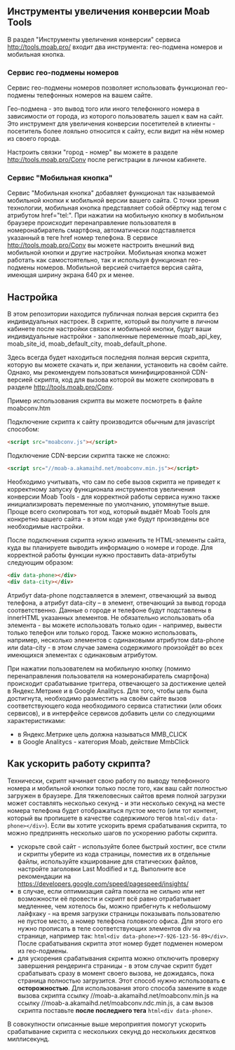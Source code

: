 ## Инструменты увеличения конверсии Moab Tools ##

В раздел "Инструменты увеличения конверсии" сервиса http://tools.moab.pro/ входит два инструмента: гео-подмена номеров и мобильная кнопка.

### Сервис гео-подмены номеров

Сервис гео-подмены номеров позволяет использовать функционал гео-подмены телефонных номеров на вашем сайте.

Гео-подмена - это вывод того или иного телефонного номера в зависимости от города, из которого пользователь зашел к вам на сайт. Это инструмент для увеличения конверсии посетителей в клиенты - посетитель более лояльно относится к сайту, если видит на нём номер из своего города.

Настроить связки "город - номер" вы можете в разделе http://tools.moab.pro/Conv после регистрации в личном кабинете.

### Сервис "Мобильная кнопка"

Сервис "Мобильная кнопка" добавляет функционал так называемой мобильной кнопки к мобильной версии вашего сайта. С точки зрения технологии, мобильная кнопка представляет собой обёртку над тегом <a> с атрибутом href="tel:". При нажатии на мобильную кнопку в мобильном браузере происходит перенаправление пользователя в номеронабиратель смартфона, автоматически подставляется указанный в теге href номер телефона. В сервисе http://tools.moab.pro/Conv вы можете настроить внешний вид мобильной кнопки и другие настройки. Мобильная кнопка может работать как самостоятельно, так и используя функционал гео-подмены номеров. Мобильной версией считается версия сайта, имеющая ширину экрана 640 px и менее.
  
## Настройка

В этом репозитории находится публичная полная версия скрипта без индивидуальных настроек. В скрипте, который вы получите в личном кабинете после настройки связок и мобильной кнопки, будут ваши индивидуальные настройки - заполненные переменные moab_api_key, moab_site_id, moab_default_city, moab_default_phone.

Здесь всегда будет находиться последняя полная версия скрипта, которую вы можете скачать и, при желании, установить на своём сайте. Однако, мы рекомендуем пользоваться минифицированной CDN-версией скрипта, код для вызова которой вы можете скопировать в разделе http://tools.moab.pro/Conv.

Пример использования скрипта вы можете посмотреть в файле moabconv.htm

Подключение скрипта к сайту производится обычным для javascript способом:
```html
<script src="moabconv.js"></script>
```
Подключение CDN-версии скрипта также не сложно:
```html
<script src="//moab-a.akamaihd.net/moabconv.min.js"></script>
```

Необходимо учитывать, что сам по себе вызов скрипта не приведет к корректному запуску функционала инструментов увеличения конверсии Moab Tools - для корректной работы сервиса нужно также инициализировать переменные по умолчанию, упомянутые выше. Проще всего скопировать тот код, который выдаёт Moab Tools для конкретно вашего сайта - в этом коде уже будут произведены все необходимые настройки.

После подключения скрипта нужно изменить те HTML-элементы сайта, куда вы планируете выводить информацию о номере и городе. Для корректной работы функции нужно проставить data-атрибуты следующим образом:
```html
<div data-phone></div>
<div data-city></div>
```
Атрибут data-phone подставляется в элемент, отвечающий за вывод телефона, а атрибут data-city – в элемент, отвечающий за вывод города соответственно. Данные о городе и телефоне будут подставлены в innerHTML указанных элементов.
Не обязательно использовать оба элемента - вы можете использовать только один - например, вывести только телефон или только город. Также можно использовать, например, несколько элементов с одинаковыми атрибутом data-phone или data-city - в этом случае замена содержимого произойдёт во всех имеющихся элементах с одинаковым атрибутом.

При нажатии пользователем на мобильную кнопку (помимо перенаправления пользователя на номеронабиратель смартфона) происходит срабатывание триггера, отвечающего за достижение целей в Яндекс.Метрике и в Google Analitycs. Для того, чтобы цель была достигнута, необходимо разместить на своём сайте вызов соответствующего кода необходимого сервиса статистики (или обоих сервисов), и в интерфейсе сервисов добавить цели со следующими характеристиками:

* в Яндекс.Метрике цель должна называться MMB_CLICK
* в Google Analitycs - категория Moab, действие MmbClick

## Как ускорить работу скрипта?

Технически, скрипт начинает свою работу по выводу телефонного номера и мобильной кнопки только после того, как ваш сайт полностью загружен в браузере. Для тяжеловесных сайтов время полной загрузки может составлять несколько секунд - и эти несколько секунд на месте номера телефона будет отображаться пустое место (или тот контент, который вы пропишете в качестве содержимого тегов ```html<div data-phone></div>```). Если вы хотите ускорить время срабатывания скрипта, то можно предпринять несколько шагов по ускорению работы скрипта.

* ускорьте свой сайт - используйте более быстрый хостинг, все стили и скрипты уберите из кода страницы, поместив их в отдельные файлы, используйте кэширование для статических файлов, настройте заголовки Last Modified и т.д. Выполните все рекомендации на  https://developers.google.com/speed/pagespeed/insights/
* в случае, если оптимизация сайта помогла не сильно или нет возможности её провести и скрипт всё равно отрабатывает медленнее, чем хотелось бы, можно прибегнуть к небольшому лайфхаку - на время загрузки страницы показывать пользователю не пустое место, а номер телефона головного офиса. Для этого его нужно прописать в теле соответствующих элементов div на странице, например так: ```html<div data-phone>+7-926-123-56-89</div>```. После срабатывания скрипта этот номер будет подменен номером из гео-подмены.
* для ускорения срабатывания скрипта можно отключить проверку завершения рендеринга страницы - в этом случае скрипт будет срабатывать сразу в момент своего вызова, не дожидаясь, пока страница полностью загрузится. Этот способ нужно использовать **с осторожностью**. Для использования этого способа замените в коде вызова скрипта ссылку //moab-a.akamaihd.net/moabconv.min.js на ссылку //moab-a.akamaihd.net/moabconv.ndc.min.js, а сам вызов скрипта поставьте **после последнего тега** ```html<div data-phone>```.
  
В совокупности описанные выше мероприятия помогут ускорить срабатывание скрипта с нескольких секунд до нескольких десятков миллисекунд.

